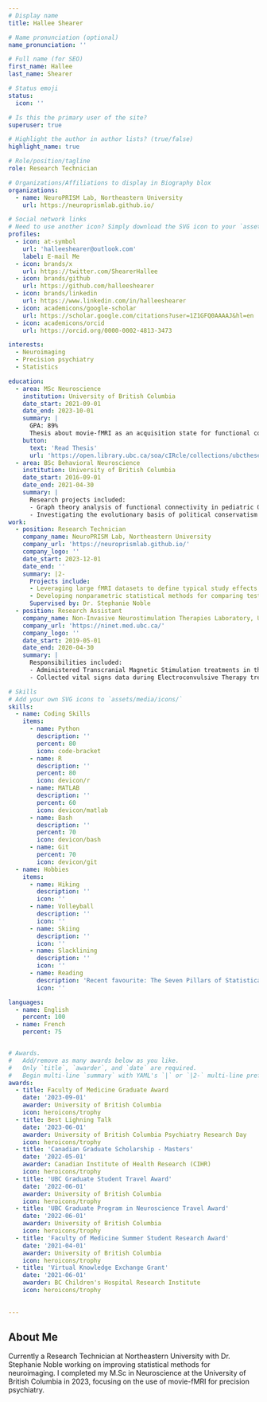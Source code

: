 ```yaml
---
# Display name
title: Hallee Shearer

# Name pronunciation (optional)
name_pronunciation: ''

# Full name (for SEO)
first_name: Hallee
last_name: Shearer

# Status emoji
status:
  icon: ''

# Is this the primary user of the site?
superuser: true

# Highlight the author in author lists? (true/false)
highlight_name: true

# Role/position/tagline
role: Research Technician

# Organizations/Affiliations to display in Biography blox
organizations:
  - name: NeuroPRISM Lab, Northeastern University
    url: https://neuroprismlab.github.io/

# Social network links
# Need to use another icon? Simply download the SVG icon to your `assets/media/icons/` folder.
profiles:
  - icon: at-symbol
    url: 'halleeshearer@outlook.com'
    label: E-mail Me
  - icon: brands/x
    url: https://twitter.com/ShearerHallee
  - icon: brands/github
    url: https://github.com/halleeshearer
  - icon: brands/linkedin
    url: https://www.linkedin.com/in/halleeshearer
  - icon: academicons/google-scholar
    url: https://scholar.google.com/citations?user=1Z1GFQ0AAAAJ&hl=en
  - icon: academicons/orcid
    url: https://orcid.org/0000-0002-4813-3473

interests:
  - Neuroimaging
  - Precision psychiatry
  - Statistics

education:
  - area: MSc Neuroscience
    institution: University of British Columbia
    date_start: 2021-09-01
    date_end: 2023-10-01
    summary: |
      GPA: 89%
      Thesis about movie-fMRI as an acquisition state for functional connectivity-based precision pychiatry. Supervised by Dr. Tamara Vanderwal. Thesis grade: 95%. 
    button:
      text: 'Read Thesis'
      url: 'https://open.library.ubc.ca/soa/cIRcle/collections/ubctheses/24/items/1.0435757'
  - area: BSc Behavioral Neuroscience
    institution: University of British Columbia
    date_start: 2016-09-01
    date_end: 2021-04-30
    summary: |
      Research projects included:
      - Graph theory analysis of functional connectivity in pediatric OCD
      - Investigating the evolutionary basis of political conservatism
work:
  - position: Research Technician
    company_name: NeuroPRISM Lab, Northeastern University
    company_url: 'https://neuroprismlab.github.io/'
    company_logo: ''
    date_start: 2023-12-01
    date_end: ''
    summary: |2-
      Projects include:
      - Leveraging large fMRI datasets to define typical study effects nd developing an effect size web app
      - Developing nonparametric statistical methods for comparing test-retest reliability measures across conditions or groups
      Supervised by: Dr. Stephanie Noble
  - position: Research Assistant
    company_name: Non-Invasive Neurostimulation Therapies Laboratory, UBC
    company_url: 'https://ninet.med.ubc.ca/'
    company_logo: ''
    date_start: 2019-05-01
    date_end: 2020-04-30
    summary: |
      Responsibilities included:
      - Administered Transcranial Magnetic Stimulation treatments in the context of clinical trials
      - Collected vital signs data during Electroconvulsive Therapy treatments

# Skills
# Add your own SVG icons to `assets/media/icons/`
skills:
  - name: Coding Skills
    items:
      - name: Python
        description: ''
        percent: 80
        icon: code-bracket
      - name: R
        description: ''
        percent: 80
        icon: devicon/r
      - name: MATLAB
        description: ''
        percent: 60
        icon: devicon/matlab
      - name: Bash
        description: ''
        percent: 70
        icon: devicon/bash
      - name: Git
        percent: 70
        icon: devicon/git
  - name: Hobbies
    items:
      - name: Hiking
        description: ''
        icon: ''
      - name: Volleyball
        description: ''
        icon: ''
      - name: Skiing
        description: ''
        icon: ''
      - name: Slacklining
        description: ''
        icon: ''
      - name: Reading
        description: 'Recent favourite: The Seven Pillars of Statistical Wisdom by Stephen M. Stigler'
        icon: ''

languages:
  - name: English
    percent: 100
  - name: French
    percent: 75


# Awards.
#   Add/remove as many awards below as you like.
#   Only `title`, `awarder`, and `date` are required.
#   Begin multi-line `summary` with YAML's `|` or `|2-` multi-line prefix and indent 2 spaces below.
awards:
  - title: Faculty of Medicine Graduate Award
    date: '2023-09-01'
    awarder: University of British Columbia
    icon: heroicons/trophy
  - title: Best Lighning Talk
    date: '2023-06-01'
    awarder: University of British Columbia Psychiatry Research Day
    icon: heroicons/trophy
  - title: 'Canadian Graduate Scholarship - Masters'
    date: '2022-05-01'
    awarder: Canadian Institute of Health Research (CIHR)
    icon: heroicons/trophy
  - title: 'UBC Graduate Student Travel Award'
    date: '2022-06-01'
    awarder: University of British Columbia
    icon: heroicons/trophy
  - title: 'UBC Graduate Program in Neuroscience Travel Award'
    date: '2022-06-01'
    awarder: University of British Columbia
    icon: heroicons/trophy
  - title: 'Faculty of Medicine Summer Student Research Award'
    date: '2021-04-01'
    awarder: University of British Columbia
    icon: heroicons/trophy
  - title: 'Virtual Knowledge Exchange Grant'
    date: '2021-06-01'
    awarder: BC Children's Hospital Research Institute
    icon: heroicons/trophy
  
  
---
```


## About Me

Currently a Research Technician at Northeastern University with Dr. Stephanie Noble working on improving statistical methods for neuroimaging. I completed my M.Sc in Neuroscience at the University of British Columbia in 2023, focusing on the use of movie-fMRI for precision psychiatry.
